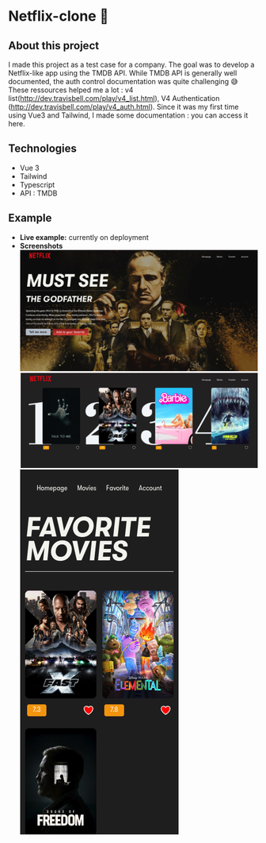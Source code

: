 # Netflix-clone 🎥

## About this project
I made this project as a test case for a company. The goal was to develop a Netflix-like app using the TMDB API. 
While TMDB API is generally well documented, the auth control documentation was quite challenging 😅 These ressources helped me a lot : v4 list(<http://dev.travisbell.com/play/v4_list.html>), V4 Authentication (<http://dev.travisbell.com/play/v4_auth.html>).
Since it was my first time using Vue3 and Tailwind, I made some documentation : you can access it here.

## Technologies
- Vue 3
- Tailwind
- Typescript
- API : TMDB

## Example
- **Live example:** currently on deployment
- **Screenshots**
![Homepage](homepageScreen.png)
![Best movies](homepageScreen2.png)
![Responsive](responsiveVersion.png)

